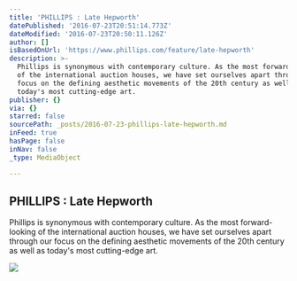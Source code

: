 ```yaml
---
title: 'PHILLIPS : Late Hepworth'
datePublished: '2016-07-23T20:51:14.773Z'
dateModified: '2016-07-23T20:50:11.126Z'
author: []
isBasedOnUrl: 'https://www.phillips.com/feature/late-hepworth'
description: >-
  Phillips is synonymous with contemporary culture. As the most forward-looking
  of the international auction houses, we have set ourselves apart through our
  focus on the defining aesthetic movements of the 20th century as well as
  today's most cutting-edge art.
publisher: {}
via: {}
starred: false
sourcePath: _posts/2016-07-23-phillips-late-hepworth.md
inFeed: true
hasPage: false
inNav: false
_type: MediaObject

---
```

<article style=""><h1>PHILLIPS : Late Hepworth</h1><p>Phillips is synonymous with contemporary culture. As the most forward-looking of the international auction houses, we have set ourselves apart through our focus on the defining aesthetic movements of the 20th century as well as today's most cutting-edge art.</p><img src="http://content.phillips.com/microsites/hepworth/Grid_R1_Left.jpg" /></article>
